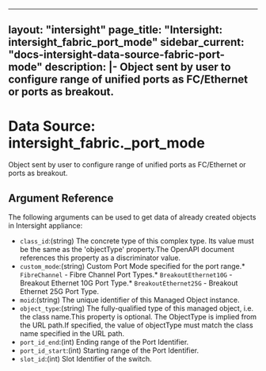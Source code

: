
---
layout: "intersight"
page_title: "Intersight: intersight_fabric_port_mode"
sidebar_current: "docs-intersight-data-source-fabric-port-mode"
description: |-
Object sent by user to configure range of unified ports as FC/Ethernet or ports as breakout.
---

# Data Source: intersight_fabric._port_mode
Object sent by user to configure range of unified ports as FC/Ethernet or ports as breakout.
## Argument Reference
The following arguments can be used to get data of already created objects in Intersight appliance:
* `class_id`:(string) The concrete type of this complex type. Its value must be the same as the 'objectType' property.The OpenAPI document references this property as a discriminator value. 
* `custom_mode`:(string) Custom Port Mode specified for the port range.* `FibreChannel` - Fibre Channel Port Types.* `BreakoutEthernet10G` - Breakout Ethernet 10G Port Type.* `BreakoutEthernet25G` - Breakout Ethernet 25G Port Type. 
* `moid`:(string) The unique identifier of this Managed Object instance. 
* `object_type`:(string) The fully-qualified type of this managed object, i.e. the class name.This property is optional. The ObjectType is implied from the URL path.If specified, the value of objectType must match the class name specified in the URL path. 
* `port_id_end`:(int) Ending range of the Port Identifier. 
* `port_id_start`:(int) Starting range of the Port Identifier. 
* `slot_id`:(int) Slot Identifier of the switch. 

